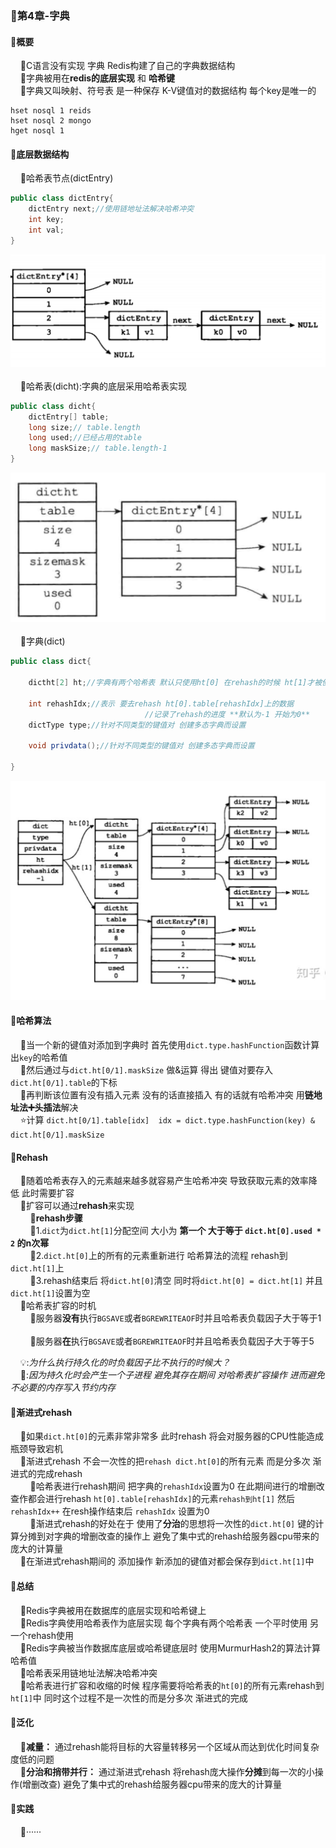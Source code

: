 ### 📌第4章-字典

#### 🔻概要

        🔸C语言没有实现 字典 Redis构建了自己的字典数据结构
        
        🔸字典被用在**redis的底层实现** 和 **哈希键**
        
        🔸字典又叫映射、符号表 是一种保存 K-V键值对的数据结构 每个key是唯一的

```redis
hset nosql 1 reids
hset nosql 2 mongo
hget nosql 1
```
#### 🔻底层数据结构
     
🔸哈希表节点(dictEntry)
```java
public class dictEntry{
	dictEntry next;//使用链地址法解决哈希冲突
	int key;
	int val;
}
```
![dictEntry](asset/2.png)
        
        🔸哈希表(dicht):字典的底层采用哈希表实现

```java
public class dicht{
	dictEntry[] table;
	long size;// table.length
	long used;//已经占用的table
	long maskSize;// table.length-1
}
```
![dicht](asset/1.png)
        
️        🔸字典(dict)

```java
public class dict{
	
	dictht[2] ht;//字典有两个哈希表 默认只使用ht[0] 在rehash的时候 ht[1]才被使用

	int rehashIdx;//表示 要去rehash ht[0].table[rehashIdx]上的数据 
							  //记录了rehash的进度 **默认为-1 开始为0**
	dictType type;//针对不同类型的键值对 创建多态字典而设置
    
	void privdata();//针对不同类型的键值对 创建多态字典而设置
	
}
```

![dict](asset/3.png)
#### 🔻哈希算法

      
🔸当一个新的键值对添加到字典时 首先使用`dict.type.hashFunction`函数计算出`key`的哈希值
        
        🔸然后通过与`dict.ht[0/1].maskSize` 做&运算 得出 键值对要存入`dict.ht[0/1].table`的下标
        
        🔸再判断该位置有没有插入元素 没有的话直接插入 有的话就有哈希冲突 用**链地址法➕头插法**解决
        
        ⭐️计算 `dict.ht[0/1].table[idx]  idx = dict.type.hashFunction(key) & dict.ht[0/1].maskSize`

#### 🔻Rehash
     
🔸随着哈希表存入的元素越来越多就容易产生哈希冲突 导致获取元素的效率降低 此时需要扩容
     
      🔸扩容可以通过**rehash**来实现 
        
              🔹**rehash步骤** 
    
              🔹1.`dict`为`dict.ht[1]`分配空间 大小为 **第一个 大于等于 `dict.ht[0].used * 2` 的n次幂**
    
              🔹2.`dict.ht[0]`上的所有的元素重新进行 哈希算法的流程  rehash到`dict.ht[1]`上
    
              🔹3.rehash结束后 将`dict.ht[0]`清空 同时将`dict.ht[0] = dict.ht[1]` 并且`dict.ht[1]`设置为空
   
     🔸哈希表扩容的时机
         
              🔹服务器**没有**执行`BGSAVE`或者`BGREWRITEAOF`时并且哈希表负载因子大于等于1
        
              🔹服务器**在**执行`BGSAVE`或者`BGREWRITEAOF`时并且哈希表负载因子大于等于5

      
💡:*为什么执行持久化的时负载因子比不执行的时候大？*
      
     
       💬:*因为持久化时会产生一个子进程 避免其存在期间 对哈希表扩容操作 进而避免不必要的内存写入节约内存*

#### 🔻渐进式rehash   
  
  🔸如果`dict.ht[0]`的元素非常非常多 此时rehash 将会对服务器的CPU性能造成瓶颈导致宕机
     
    🔸渐进式rehash 不会一次性的把`rehash dict.ht[0]`的所有元素 而是分多次 渐进式的完成rehash
     
        🔹哈希表进行rehash期间 把字典的`rehashIdx`设置为0 在此期间进行的增删改查作都会进行rehash  `ht[0].table[rehashIdx]`的元素`rehash到ht[1]` 然后 `rehashIdx++` 在resh操作结束后 `rehashIdx` 设置为0 
     
        
🔹渐进式rehash的好处在于 使用了**分治**的思想将一次性的`dict.ht[0]` 键的计算分摊到对字典的增删改查的操作上 避免了集中式的rehash给服务器cpu带来的庞大的计算量
   
    🔸在渐进式rehash期间的 添加操作 新添加的键值对都会保存到`dict.ht[1]`中

#### 🔻总结
  
  🔸Redis字典被用在数据库的底层实现和哈希键上
   
    🔸Redis字典使用哈希表作为底层实现 每个字典有两个哈希表 一个平时使用 另一个rehash使用
   
    🔸Redis字典被当作数据库底层或哈希键底层时 使用MurmurHash2的算法计算哈希值
   
    🔸哈希表采用链地址法解决哈希冲突
   
    🔸哈希表进行扩容和收缩的时候 程序需要将哈希表的`ht[0]`的所有元素rehash到`ht[1]`中 同时这个过程不是一次性的而是分多次 渐进式的完成
#### 🔻泛化
    🔸**减量：** 通过rehash能将目标的大容量转移另一个区域从而达到优化时间复杂度低的问题
    
    🔸**分治和捎带并行：** 通过渐进式rehash 将rehash庞大操作**分摊**到每一次的小操作(增删改查) 避免了集中式的rehash给服务器cpu带来的庞大的计算量
#### 🔻实践
  
  🔸······